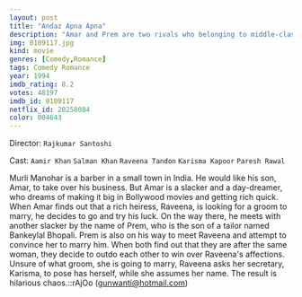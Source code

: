 ```yaml
---
layout: post
title: "Andaz Apna Apna"
description: "Amar and Prem are two rivals who belonging to middle-class families with no scope of future advancement. Both individually, without the knowledge of the other decide to take matters into their hands and find ways to get rich quickly. Chaos and acrimony result when both find each other at loggerheads when both arrive to win the hand of the daughter of multi-millionaire Ram Gopal Bajaj amidst considerable upheavals when Shyam, the twin brother of Ram, decides to do away with Ram and assume his identity and thus take over the estate of the Bajaj family..."
img: 0109117.jpg
kind: movie
genres: [Comedy,Romance]
tags: Comedy Romance 
year: 1994
imdb_rating: 8.2
votes: 48197
imdb_id: 0109117
netflix_id: 20258084
color: 004643
---
```

Director: `Rajkumar Santoshi`  

Cast: `Aamir Khan` `Salman Khan` `Raveena Tandon` `Karisma Kapoor` `Paresh Rawal` 

Murli Manohar is a barber in a small town in India. He would like his son, Amar, to take over his business. But Amar is a slacker and a day-dreamer, who dreams of making it big in Bollywood movies and getting rich quick. When Amar finds out that a rich heiress, Raveena, is looking for a groom to marry, he decides to go and try his luck. On the way there, he meets with another slacker by the name of Prem, who is the son of a tailor named Bankeylal Bhopali. Prem is also on his way to meet Raveena and attempt to convince her to marry him. When both find out that they are after the same woman, they decide to outdo each other to win over Raveena's affections. Unsure of what groom, she is going to marry, Raveena asks her secretary, Karisma, to pose has herself, while she assumes her name. The result is hilarious chaos.::rAjOo (gunwanti@hotmail.com)